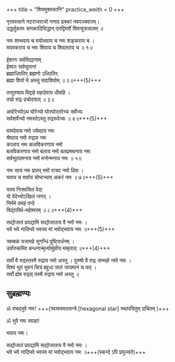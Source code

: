+++
title = "शिवमुक्तकानि"
practice_weith = 0
+++

नृत्तावसाने नटराजराजो ननाद ढक्कां नवपञ्चवारम्।  
उद्धर्तुकामः सनकादिसिद्धान् एतद्विमर्शे शिवसूत्रजालम् ॥ 

नमः शम्भवाय च मयोभवाय च नमः शङ्कराय च ।  
मयस्कराय च नमः शिवाय च शिवतराय च ॥ १॥  
  
ईशानः सर्वविद्यानाम्  
ईश्वरः सर्वभूतानां  
ब्रह्माधिपतिर् ब्रह्मणो ऽधिपतिर्  
ब्रह्मा शिवो मे अस्तु सदाशिवोम् ॥ २॥+++(5)+++  

तत्पुरुषाय विद्दाहे महादेवाय धीमहि ।  
तन्नो रुद्रः प्रचोदयात् ॥ ३॥  

अघोरेभ्योऽथ घोरेभ्यो घोरघोरतरेभ्यः सर्वेभ्यः  
सर्वशर्वेभ्यो नमस्तेऽस्तु रुद्ररूपेभ्यः ॥ ४॥+++(5)+++  

वामदेवाय नमो ज्येष्ठाय नमः  
श्रेष्ठाय नमो रुद्राय नमः  
कालाय नमः कलविकरणाय नमो  
बलविकरणाय नमो बलाय नमो बलप्रमथनाय नमः  
सर्वभूतदमनाय नमो मनोन्मनाय नमः ॥ ५॥  
  
नमः सायं नमः प्रातर् नमो रात्र्या नमो दिवा ।  
भवाय च शर्वाय चोभाभ्याम् अकरं नमः ॥ ७॥+++(5)+++  
  
यस्य निःश्वसितं वेदा  
यो वेदेभ्योऽखिलं जगत् ।  
निर्ममे तमहं वन्दे  
विद्यातीर्थ-महेश्वरम् ॥ ८॥+++(4)+++  

सद्योजातं प्रपद्यामि सद्योजाताय वै नमो नमः ।  
भवे भवे नादिभवे भवस्व मां भवोद्भवाय नमः ॥+++(5)+++ 

त्र्यम्बकं यजामहे सुगन्धिं पुष्टिवर्धनम् ।  
उर्वारुकमिव बन्धनान्मृत्योर्मुक्षीय मामृतात् ॥+++(4)+++  

सर्वो वै रुद्रस्तस्मै रुद्राय नमो अस्तु । पुरुषो वै रुद्रः सन्महो नमो नमः ।  
विश्वं भूतं भुवनं चित्रं बहुधा जातं जायमानं च यत् ।  
सर्वो ह्येष रुद्रस् तस्मै रुद्राय नमो अस्तु ॥  

## सुब्रह्मण्यः
ॐ वचद्भुवे नमः! +++(त्र्यस्रयमलयन्त्रे [hexagonal star] स्थापयितुम् उचितम् )+++

ॐ भुवे नमः स्वाहा!

भवाय नमः।

सद्योजातं प्रपद्यामि सद्योजाताय वै नमो नमः ।  
भवे भवे नादिभवे भवस्व मां भवोद्भवाय नमः ॥+++(स्कन्दे ऽपि प्रयुज्यते)+++ 